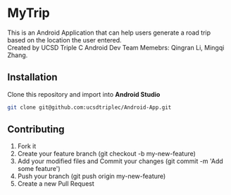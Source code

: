 # MyTrip
This is an Android Application that can help users generate a road trip based on the location the user entered.  
Created by UCSD Triple C Android Dev Team Memebrs: Qingran Li, Mingqi Zhang.  

## Installation
Clone this repository and import into **Android Studio**
```bash
git clone git@github.com:ucsdtriplec/Android-App.git
```
## Contributing
1. Fork it
2. Create your feature branch (git checkout -b my-new-feature)
3. Add your modified files and Commit your changes (git commit -m 'Add some feature')
4. Push your branch (git push origin my-new-feature)
5. Create a new Pull Request

